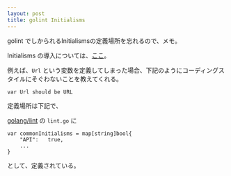 ```yaml
---
layout: post
title: golint Initialisms
---
```


golint でしかられるInitialismsの定義場所を忘れるので、メモ。

Initialisms の導入については、[ここ](https://github.com/golang/go/wiki/CodeReviewComments#initialisms)。

例えば、`Url` という変数を定義してしまった場合、下記のようにコーディングスタイルにそぐわないことを教えてくれる。

```
var Url should be URL
```

定義場所は下記で、

[golang/lint](https://github.com/golang/lint) の `lint.go` に

```
var commonInitialisms = map[string]bool{
	"API":   true,
	...
}
```

として、定義されている。
